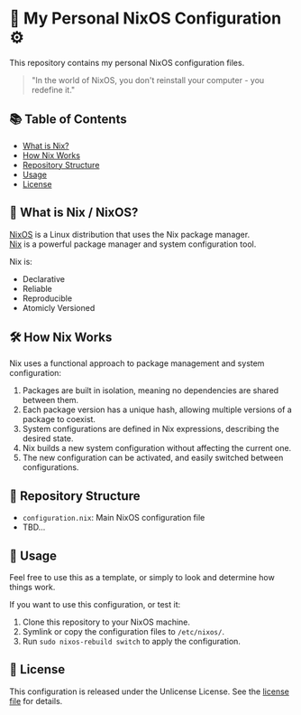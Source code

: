 # 🐧 My Personal NixOS Configuration ⚙️
	 
This repository contains my personal NixOS configuration files.

> "In the world of NixOS, you don't reinstall your computer - you redefine it."

## 📚 Table of Contents
- [What is Nix?](#-what-is-nix--nixos)
- [How Nix Works](#-how-nix-works)
- [Repository Structure](#-repository-structure)
- [Usage](#-usage)
- [License](#-license)

## 🔧 What is Nix / NixOS?

[NixOS](https://nixos.org/) is a Linux distribution that uses the Nix package manager.<br/>
[Nix](https://github.com/NixOS/nix) is a powerful package manager and system configuration tool.

Nix is:
- Declarative
- Reliable
- Reproducible
- Atomicly Versioned

## 🛠️ How Nix Works

Nix uses a functional approach to package management and system configuration:

1. Packages are built in isolation, meaning no dependencies are shared between them.
2. Each package version has a unique hash, allowing multiple versions of a package to coexist.
3. System configurations are defined in Nix expressions, describing the desired state.
4. Nix builds a new system configuration without affecting the current one.
5. The new configuration can be activated, and easily switched between configurations.

## 📁 Repository Structure

- `configuration.nix`: Main NixOS configuration file
- TBD...

## 🚀 Usage

Feel free to use this as a template, or simply to look and determine how things work.

If you want to use this configuration, or test it:
1. Clone this repository to your NixOS machine.
2. Symlink or copy the configuration files to `/etc/nixos/`.
3. Run `sudo nixos-rebuild switch` to apply the configuration.

## 📄 License

This configuration is released under the Unlicense License. See the [license file](.github/LICENCE) for details.
